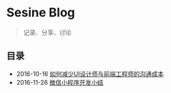 # Sesine Blog

> 记录、分享、讨论

## 目录

- 2016-10-16 [如何减少UI设计师与前端工程师的沟通成本](https://github.com/yesifeng/yesifeng.github.io/issues/2)
- 2016-11-26 [微信小程序开发小结](https://github.com/yesifeng/yesifeng.github.io/issues/1)